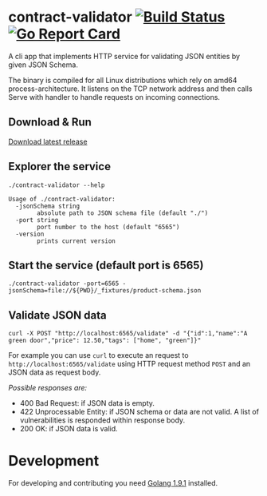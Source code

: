 # contract-validator [![Build Status](https://travis-ci.org/gjerokrsteski/go-contract-validator.svg?branch=master)](https://travis-ci.org/gjerokrsteski/go-contract-validator) [![Go Report Card](https://goreportcard.com/badge/github.com/gjerokrsteski/go-contract-validator)](https://goreportcard.com/report/github.com/gjerokrsteski/go-contract-validator)
A cli app that implements HTTP service for validating JSON entities by given JSON Schema.

The binary is compiled for all Linux distributions which rely on amd64 process-architecture. 
It listens on the TCP network address and then calls Serve with handler to handle requests 
on incoming connections.

## Download & Run

[Download latest release](https://github.com/gjerokrsteski/go-contract-validator/releases)


## Explorer the service

```
./contract-validator --help

Usage of ./contract-validator:
  -jsonSchema string
        absolute path to JSON schema file (default "./")
  -port string
        port number to the host (default "6565")
  -version
        prints current version

```

## Start the service (default port is 6565)

```
./contract-validator -port=6565 -jsonSchema=file://${PWD}/_fixtures/product-schema.json
```

## Validate JSON data
```
curl -X POST "http://localhost:6565/validate" -d "{"id":1,"name":"A green door","price": 12.50,"tags": ["home", "green"]}"
```
For example you can use `curl` to execute an request to `http://localhost:6565/validate` using HTTP request method `POST` 
and an JSON data as request body.

*Possible responses are:*
- 400 Bad Request: if JSON data is empty.
- 422 Unprocessable Entity: if JSON schema or data are not valid. A list of vulnerabilities is responded within response body.
- 200 OK: if JSON data is valid.

# Development
For developing and contributing you need [Golang 1.9.1](https://golang.org/) installed.
